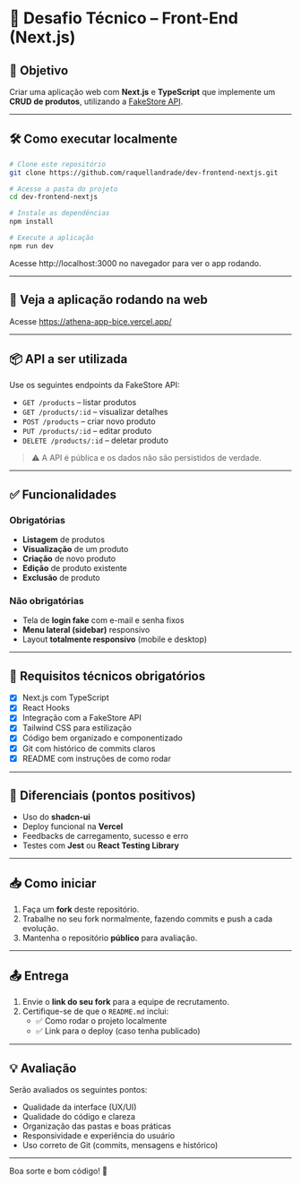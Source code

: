# 🧪 Desafio Técnico – Front-End (Next.js)

## 🎯 Objetivo

Criar uma aplicação web com **Next.js** e **TypeScript** que implemente um **CRUD de produtos**, utilizando a [FakeStore API](https://fakestoreapi.com/).

---

## 🛠️ Como executar localmente

```bash
# Clone este repositório
git clone https://github.com/raquellandrade/dev-frontend-nextjs.git

# Acesse a pasta do projeto
cd dev-frontend-nextjs

# Instale as dependências
npm install

# Execute a aplicação
npm run dev
```

Acesse http://localhost:3000 no navegador para ver o app rodando.

---

## 🚀 Veja a aplicação rodando na web

Acesse https://athena-app-bice.vercel.app/ 

---

## 📦 API a ser utilizada

Use os seguintes endpoints da FakeStore API:

- `GET /products` – listar produtos  
- `GET /products/:id` – visualizar detalhes  
- `POST /products` – criar novo produto  
- `PUT /products/:id` – editar produto  
- `DELETE /products/:id` – deletar produto  

> ⚠️ A API é pública e os dados não são persistidos de verdade.

---

## ✅ Funcionalidades

### Obrigatórias
- **Listagem** de produtos
- **Visualização** de um produto
- **Criação** de novo produto
- **Edição** de produto existente
- **Exclusão** de produto

### Não obrigatórias
- Tela de **login fake** com e-mail e senha fixos
- **Menu lateral (sidebar)** responsivo
- Layout **totalmente responsivo** (mobile e desktop)

---

## 🔧 Requisitos técnicos obrigatórios

- [x] Next.js com TypeScript
- [x] React Hooks
- [x] Integração com a FakeStore API
- [x] Tailwind CSS para estilização
- [x] Código bem organizado e componentizado
- [x] Git com histórico de commits claros
- [x] README com instruções de como rodar

---

## 🌟 Diferenciais (pontos positivos)

- Uso do **shadcn-ui**
- Deploy funcional na **Vercel**
- Feedbacks de carregamento, sucesso e erro
- Testes com **Jest** ou **React Testing Library**

---

## 📥 Como iniciar

1. Faça um **fork** deste repositório.
2. Trabalhe no seu fork normalmente, fazendo commits e push a cada evolução.
3. Mantenha o repositório **público** para avaliação.

---

## 📤 Entrega

1. Envie o **link do seu fork** para a equipe de recrutamento.
2. Certifique-se de que o `README.md` inclui:
   - ✅ Como rodar o projeto localmente
   - ✅ Link para o deploy (caso tenha publicado)

---

## 💡 Avaliação

Serão avaliados os seguintes pontos:

- Qualidade da interface (UX/UI)
- Qualidade do código e clareza
- Organização das pastas e boas práticas
- Responsividade e experiência do usuário
- Uso correto de Git (commits, mensagens e histórico)

---

Boa sorte e bom código! 🚀
